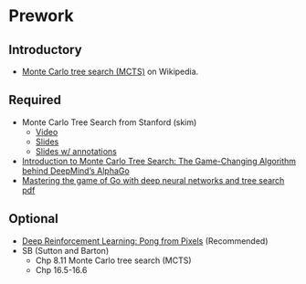 Prework
======

Introductory
-------

- [Monte Carlo tree search (MCTS)](https://en.wikipedia.org/wiki/Monte_Carlo_tree_search) on Wikipedia.

Required
------

- Monte Carlo Tree Search from Stanford (skim)
    + [Video](https://www.youtube.com/watch?v=vDF1BYWhqL8)
    + [Slides](http://web.stanford.edu/class/cs234/slides/lecture16.pdf)
    + [Slides w/ annotations](http://web.stanford.edu/class/cs234/slides/lecture16_postclass.pdf)
- [Introduction to Monte Carlo Tree Search: The Game-Changing Algorithm behind DeepMind’s AlphaGo](https://www.analyticsvidhya.com/blog/2019/01/monte-carlo-tree-search-introduction-algorithm-deepmind-alphago/)
- [Mastering the game of Go with deep neural networks and tree search](https://www.nature.com/articles/nature16961) [pdf](http://web.iitd.ac.in/~sumeet/Silver16.pdf)

Optional
------

- [Deep Reinforcement Learning: Pong from Pixels](http://karpathy.github.io/2016/05/31/rl/) (Recommended)
- SB (Sutton and Barton) 
    - Chp 8.11 Monte Carlo tree search (MCTS)
    - Chp 16.5-16.6

